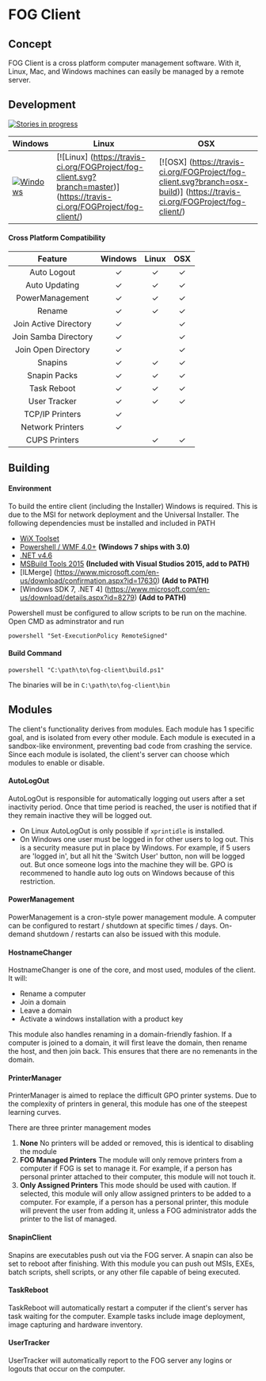 # FOG Client

## Concept
FOG Client is a cross platform computer management software. With it, Linux, Mac, and Windows machines can easily be managed by a remote server.

## Development
[![Stories in progress](https://badge.waffle.io/FOGProject/fog-client.svg?label=In%20Progress&title=Issues%20In%20Progress)](http://waffle.io/FOGProject/fog-client)

Windows      | Linux       | OSX
-------------|-------------|-------------
[![Windows](https://ci.appveyor.com/api/projects/status/6uqyhjiarj0dysa8/branch/master?svg=true)](https://ci.appveyor.com/project/jbob182/fog-client/branch/master) | [![Linux] (https://travis-ci.org/FOGProject/fog-client.svg?branch=master)] (https://travis-ci.org/FOGProject/fog-client/) | [![OSX] (https://travis-ci.org/FOGProject/fog-client.svg?branch=osx-build)] (https://travis-ci.org/FOGProject/fog-client/)


#### Cross Platform Compatibility

| Feature | Windows | Linux | OSX |
|:----------------:|:-------:|:-----:|:---:|
| Auto Logout | ✓ | ✓ | ✓ |
| Auto Updating | ✓ | ✓ | ✓ |
| PowerManagement | ✓ | ✓ | ✓ |
| Rename | ✓ | ✓ | ✓ |
| Join Active Directory | ✓ |  | ✓ |
| Join Samba Directory | ✓ |  | ✓ |
| Join Open Directory | ✓ |  | ✓ |
| Snapins | ✓ | ✓ | ✓ |
| Snapin Packs | ✓ | ✓ | ✓ |
| Task Reboot | ✓ | ✓ | ✓ |
| User Tracker | ✓ | ✓ | ✓ |
| TCP/IP Printers | ✓ |  |  |
| Network Printers | ✓ |  |  |
| CUPS Printers |  | ✓ | ✓ |

## Building

#### Environment

To build the entire client (including the Installer) Windows is required. This is due to the MSI for network deployment and the Universal Installer. The following dependencies must be installed and included in PATH
* [WiX Toolset](http://wixtoolset.org/)
* [Powershell / WMF 4.0+](https://www.microsoft.com/en-us/download/details.aspx?id=40855) **(Windows 7 ships with 3.0)**
* [.NET v4.6](https://www.microsoft.com/en-us/download/details.aspx?id=48130)
* [MSBuild Tools 2015](https://www.microsoft.com/en-us/download/details.aspx?id=48159) **(Included with Visual Studios 2015, add to PATH)**
* [ILMerge] (https://www.microsoft.com/en-us/download/confirmation.aspx?id=17630) **(Add to PATH)**
* [Windows SDK 7, .NET 4] (https://www.microsoft.com/en-us/download/details.aspx?id=8279) **(Add to PATH)**

Powershell must be configured to allow scripts to be run on the machine. Open CMD as adminstrator and run
```
powershell "Set-ExecutionPolicy RemoteSigned"
```

#### Build Command
```
powershell "C:\path\to\fog-client\build.ps1"
```

The binaries will be in `C:\path\to\fog-client\bin`

## Modules
The client's functionality derives from modules. Each module has 1 specific goal, and is isolated from every other module. Each module is executed in a sandbox-like environment, preventing bad code from crashing the service. Since each module is isolated, the client's server can choose which modules to enable or disable.

#### AutoLogOut
AutoLogOut is responsible for automatically logging out users after a set inactivity period. Once that time period is reached, the user is notified that if they remain inactive they will be logged out.
* On Linux AutoLogOut is only possible if `xprintidle` is installed.
* On Windows one user must be logged in for other users to log out. This is a security measure put in place by Windows. For example, if 5 users are 'logged in', but all hit the 'Switch User' button, non will be logged out. But once someone logs into the machine they will be. GPO is recommened to handle auto log outs on Windows because of this restriction.

#### PowerManagement
PowerManagement is a cron-style power management module. A computer can be configured to restart / shutdown at specific times / days. On-demand shutdown / restarts can also be issued with this module.

#### HostnameChanger
HostnameChanger is one of the core, and most used, modules of the client. It will:
* Rename a computer
* Join a domain
* Leave a domain
* Activate a windows installation with a product key

This module also handles renaming in a domain-friendly fashion. If a computer is joined to a domain, it will first leave the domain, then rename the host, and then join back. This ensures that there are no remenants in the domain.

#### PrinterManager
PrinterManager is aimed to replace the difficult GPO printer systems. Due to the complexity of printers in general, this module has one of the steepest learning curves. 

There are three printer management modes

1. **None** No printers will be added or removed, this is identical to disabling the module
2. **FOG Managed Printers** The module will only remove printers from a computer if FOG is set to manage it. For example, if a person has personal printer attached to their computer, this module will not touch it.
3. **Only Assigned Printers** This mode should be used with caution. If selected, this module will only allow assigned printers to be added to a computer. For example, if a person has a personal printer, this module will prevent the user from adding it, unless a FOG administrator adds the printer to the list of managed.

#### SnapinClient
Snapins are executables push out via the FOG server. A snapin can also be set to reboot after finishing. With this module you can push out MSIs, EXEs, batch scripts, shell scripts, or any other file capable of being executed.

#### TaskReboot
TaskReboot will automatically restart a computer if the client's server has task waiting for the computer. Example tasks include image deployment, image capturing and hardware inventory.

#### UserTracker
UserTracker will automatically report to the FOG server any logins or logouts that occur on the computer.

